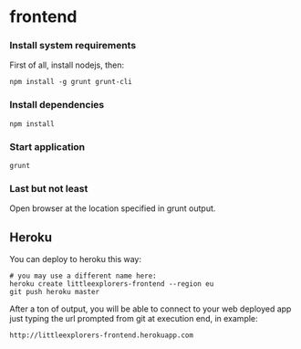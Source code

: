 frontend
========

### Install system requirements

  First of all, install nodejs, then:

    npm install -g grunt grunt-cli

### Install dependencies

    npm install

### Start application

    grunt

### Last but not least

Open browser at the location specified in grunt output.

## Heroku

You can deploy to heroku this way:

    # you may use a different name here:
    heroku create littleexplorers-frontend --region eu 
    git push heroku master

After a ton of output, you will be able to connect to your web deployed app just typing the url prompted from git at execution end, in example:

    http://littleexplorers-frontend.herokuapp.com
